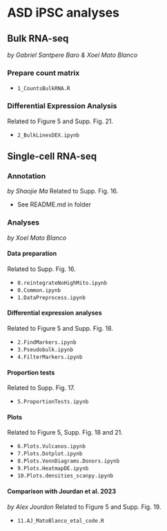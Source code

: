 # ASD iPSC analyses

## Bulk RNA-seq
_by Gabriel Santpere Baro & Xoel Mato Blanco_

### Prepare count matrix
- `1_CountsBulkRNA.R`

### Differential Expression Analysis
Related to Figure 5 and Supp. Fig. 21.
- `2_BulkLinesDEX.ipynb`

## Single-cell RNA-seq

### Annotation
_by Shaojie Ma_
Related to Supp. Fig. 16.
- See README.md in folder

### Analyses
_by Xoel Mato Blanco_

#### Data preparation
Related to Supp. Fig. 16.
- `0.reintegrateNoHighMito.ipynb`
- `0.Common.ipynb`
- `1.DataPreprocess.ipynb`

#### Differential expression analyses
Related to Figure 5 and Supp. Fig. 18.
- `2.FindMarkers.ipynb`
- `3.Pseudobulk.ipynb`
- `4.FilterMarkers.ipynb`

#### Proportion tests
Related to Supp. Fig. 17.
- `5.ProportionTests.ipynb`

#### Plots
Related to Figure 5, Supp. Fig. 18 and 21.
- `6.Plots.Vulcanos.ipynb`
- `7.Plots.Dotplot.ipynb`
- `8.Plots.VennDiagrams.Donors.ipynb`
- `9.Plots.HeatmapDE.ipynb`
- `10.Plots.densities_scanpy.ipynb`

#### Comparison with Jourdan et al. 2023
_by Alex Jourdon_
Related to Figure 5 and Supp. Fig. 19.
- `11.AJ_MatoBlanco_etal_code.R`

